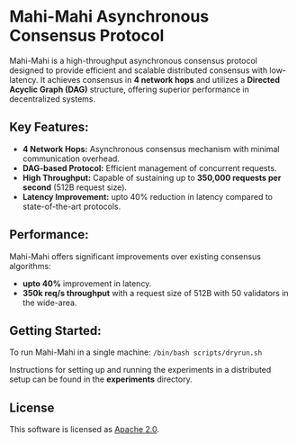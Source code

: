 # Mahi-Mahi Asynchronous Consensus Protocol

Mahi-Mahi is a high-throughput asynchronous consensus protocol 
designed to provide efficient and scalable distributed consensus
with low-latency. 
It achieves consensus in **4 network hops** and utilizes 
a **Directed Acyclic Graph (DAG)** structure,
offering superior performance in decentralized systems.

## Key Features:
- **4 Network Hops:** Asynchronous consensus mechanism with minimal communication overhead.
- **DAG-based Protocol:** Efficient management of concurrent requests.
- **High Throughput:** Capable of sustaining up to **350,000 requests per second** (512B request size).
- **Latency Improvement:** upto 40% reduction in latency compared to state-of-the-art protocols.

## Performance:
Mahi-Mahi offers significant improvements over existing consensus algorithms:
- **upto 40%** improvement in latency.
- **350k req/s throughput** with a request size of 512B with 50 validators in the wide-area.

## Getting Started:

To run Mahi-Mahi in a single machine: 
```/bin/bash scripts/dryrun.sh```


Instructions for setting up and running the experiments in a distributed setup
can be found in the **experiments** directory.

## License
This software is licensed as [Apache 2.0](LICENSE).
